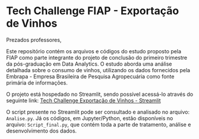 # Tech Challenge FIAP - Exportação de Vinhos 

Prezados professores,

Este repositório contém os arquivos e códigos do estudo proposto pela FIAP como parte integrante do projeto de conclusão do primeiro trimestre da pós-graduação em Data Analytics. O estudo aborda uma análise detalhada sobre o consumo de vinhos, utilizando os dados fornecidos pela Embrapa - Empresa Brasileira de Pesquisa Agropecuária como fonte primária de informações.

O projeto está hospedado no Streamlit, sendo possível acessá-lo através do seguinte link: [Tech Challenge Exportação de Vinhos - Streamlit](https://fiaptechchallengeexportacaovinhos-alberto-marson.streamlit.app/)

O script presente no Streamlit pode ser consultado e analisado no arquivo: `Analise.py`. Já os códigos, em Jupyter/Python, estão disponíveis no arquivo: `Script_final.py`, que contém toda a parte de tratamento, análise e desenvolvimento dos dados.
